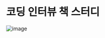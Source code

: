 # 코딩 인터뷰 책 스터디

![image](https://user-images.githubusercontent.com/96610382/236638588-baf8f7fb-bf7a-478e-a546-8c020f6579e3.png)
